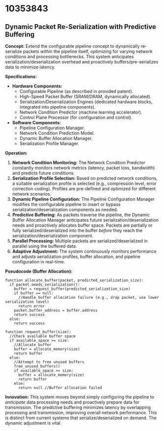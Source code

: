 # 10353843

## Dynamic Packet Re-Serialization with Predictive Buffering

**Concept:** Extend the configurable pipeline concept to dynamically re-serialize packets *within* the pipeline itself, optimizing for varying network conditions and processing bottlenecks. This system anticipates serialization/deserialization overhead and proactively buffers/pre-serializes data to minimize latency.

**Specifications:**

*   **Hardware Components:**
    *   Configurable Pipeline (as described in provided patent).
    *   High-Speed Packet Buffer (SRAM/DRAM, dynamically allocated).
    *   Serialization/Deserialization Engines (dedicated hardware blocks, integrated into pipeline components).
    *   Network Condition Predictor (machine learning accelerator).
    *   Control Plane Processor (for configuration and control).
*   **Software Components:**
    *   Pipeline Configuration Manager.
    *   Network Condition Prediction Model.
    *   Dynamic Buffer Allocation Manager.
    *   Serialization Profile Manager.

**Operation:**

1.  **Network Condition Monitoring:** The Network Condition Predictor constantly monitors network metrics (latency, packet loss, bandwidth) and predicts future conditions.
2.  **Serialization Profile Selection:** Based on predicted network conditions, a suitable serialization profile is selected (e.g., compression level, error correction coding).  Profiles are pre-defined and optimized for different network scenarios.
3.  **Dynamic Pipeline Configuration:** The Pipeline Configuration Manager modifies the configurable pipeline to insert or bypass serialization/deserialization components as needed.
4.  **Predictive Buffering:**  As packets traverse the pipeline, the Dynamic Buffer Allocation Manager anticipates future serialization/deserialization needs and proactively allocates buffer space.  Packets are partially or fully serialized/deserialized into the buffer *before* they reach the serialization/deserialization component.
5.  **Parallel Processing:**  Multiple packets are serialized/deserialized in parallel using the buffered data.
6.  **Adaptive Adjustment:** The system continuously monitors performance and adjusts serialization profiles, buffer allocation, and pipeline configuration in real-time.

**Pseudocode (Buffer Allocation):**

```
function allocate_buffer(packet, predicted_serialization_size):
  if packet.needs_serialization():
    buffer = request_buffer(predicted_serialization_size)
    if buffer == null:
      //Handle buffer allocation failure (e.g., drop packet, use lower serialization level)
      return error
    packet.buffer_address = buffer.address
    return success
  else:
    return success

function request_buffer(size):
  //Check available buffer space
  if available_space >= size:
    //Allocate buffer
    buffer = allocate_memory(size)
    return buffer
  else:
    //Attempt to free unused buffers
    free_unused_buffers()
    if available_space >= size:
      buffer = allocate_memory(size)
      return buffer
    else:
      return null //Buffer allocation failed
```

**Innovation:** This system moves beyond simply configuring the pipeline to *anticipate* data processing needs and proactively prepare data for transmission.  The predictive buffering minimizes latency by overlapping processing and transmission, improving overall network performance. This is distinct from current systems that serialize/deserialized on demand. The dynamic adjustment is vital.